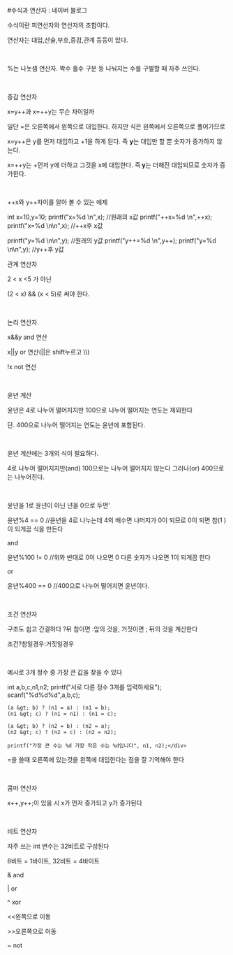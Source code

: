 #수식과 연산자 : 네이버 블로그
<div class="wrap_rabbit pcol2 _param(1) _postViewArea221498239347" id="post-view221498239347">
<!-- Rabbit HTML --><div class="se-viewer se-theme-default" lang="ko-KR">
<!-- SE_DOC_HEADER_END -->
<div class="se-main-container">
<div class="se-component se-text se-l-default" id="SE-959d566d-3696-446a-84aa-cc5e72232a1d">
<div class="se-component-content">
<div class="se-section se-section-text se-l-default">
<div class="se-module se-module-text"><!-- SE-TEXT { --><p class="se-text-paragraph se-text-paragraph-align-" id="SE-e7a371f4-0f4f-4c6f-87d3-84359aab021f" style=""><span class="se-fs- se-ff-" id="SE-4d300939-a3d4-4c34-be65-4abbec25aa78" style="">수식이란 피연산자와 연산자의 조합이다.</span></p><!-- } SE-TEXT --><!-- SE-TEXT { --><p class="se-text-paragraph se-text-paragraph-align-" id="SE-92b9049b-755e-455d-829c-1caf11d6ff4f" style=""><span class="se-fs- se-ff-" id="SE-4b85b90a-0812-49da-98ee-d2e50f460b4f" style="">연산자는 대입,산술,부호,증감,관계 등등이 있다. </span></p><!-- } SE-TEXT --><!-- SE-TEXT { --><p class="se-text-paragraph se-text-paragraph-align-" id="SE-2bcb8f6b-f14f-40dc-9c98-fadc3a7cd53a" style=""><span class="se-fs- se-ff-" id="SE-9a4aacee-dad0-4d90-80e8-022cc7137d7e" style="">​</span></p><!-- } SE-TEXT --><!-- SE-TEXT { --><p class="se-text-paragraph se-text-paragraph-align-" id="SE-9a267251-e219-4ece-a6a7-d4a2eacf2895" style=""><span class="se-fs- se-ff-" id="SE-d51a3f6b-cab4-46d5-94b1-df529ddc4846" style="">%는 나눗셈 연산자. 짝수 홀수 구분 등 나눠지는 수를 구별할 때 자주 쓰인다.</span></p><!-- } SE-TEXT --><!-- SE-TEXT { --><p class="se-text-paragraph se-text-paragraph-align-" id="SE-d45ea796-2171-40f4-97df-4e68fac72f69" style=""><span class="se-fs- se-ff-" id="SE-5c4b6c46-94ba-4839-ac41-b2dc362f4739" style="">​</span></p><!-- } SE-TEXT --><!-- SE-TEXT { --><p class="se-text-paragraph se-text-paragraph-align-" id="SE-8e46d838-c12c-4a3d-9c52-f5f623a2d579" style=""><span class="se-fs- se-ff-" id="SE-ec6bf47b-df27-4ec9-9a1e-837c4fdbdad5" style="">증감 연산자</span></p><!-- } SE-TEXT --><!-- SE-TEXT { --><p class="se-text-paragraph se-text-paragraph-align-" id="SE-622fb1cf-6162-4d25-aeb3-c04756f934a7" style=""><span class="se-fs- se-ff-" id="SE-716ccf9a-2a0a-465e-8b94-0bab2498979b" style="">x=y++과 x=++y는 무슨 차이일까</span></p><!-- } SE-TEXT --><!-- SE-TEXT { --><p class="se-text-paragraph se-text-paragraph-align-" id="SE-8a4fd76c-16c8-4c6f-a8aa-f0b26926e4f9" style=""><span class="se-fs- se-ff-" id="SE-7ed94fbd-6757-4395-995b-168e2fa6555e" style="">일단 =은 오른쪽에서 왼쪽으로 대입한다. 하지만 식은 왼쪽에서 오른쪽으로 풀어가므로</span></p><!-- } SE-TEXT --><!-- SE-TEXT { --><p class="se-text-paragraph se-text-paragraph-align-" id="SE-5f3cddc2-f603-4023-8cc6-9c8d45df9e6b" style=""><span class="se-fs- se-ff-" id="SE-92b024b2-722f-4ac6-a3f9-657b9afef0c9" style="">x=y++은 y를 먼저 대입하고 +1을 하게 된다. 즉 </span><span class="se-fs- se-ff-" id="SE-4b34994b-1424-4715-a682-f44151b06490" style=""><b>y</b></span><span class="se-fs- se-ff-" id="SE-0674f7c7-8a41-4a6f-b363-c919e483df8a" style="">는 대입만 할 뿐 숫자가 증가하지 않는다.</span></p><!-- } SE-TEXT --><!-- SE-TEXT { --><p class="se-text-paragraph se-text-paragraph-align-" id="SE-a3bef537-a7f2-4d5b-90fc-21ec3280a2d4" style=""><span class="se-fs- se-ff-" id="SE-e5b83a7b-d314-4144-9902-9bb19987b089" style="">x=++y는 +먼저 y에 더하고 그것을 x에 대입한다. 즉</span><span class="se-fs- se-ff- se-style-unset" id="SE-3b8d263f-b560-4279-afd0-f2ddabd4f871" style=""><b> y</b></span><span class="se-fs- se-ff-" id="SE-9d5e167f-fe32-4726-b6e7-8068e7f1031b" style="">는 더해진 대입되므로 숫자가 증가한다.</span></p><!-- } SE-TEXT --><!-- SE-TEXT { --><p class="se-text-paragraph se-text-paragraph-align-" id="SE-e1f216aa-1b37-4ccc-9ba4-58ce5b705eb9" style=""><span class="se-fs- se-ff-" id="SE-1fa37fbc-d26c-4830-8a89-7e57aca5b61d" style="">​</span></p><!-- } SE-TEXT --><!-- SE-TEXT { --><p class="se-text-paragraph se-text-paragraph-align-" id="SE-244a1886-0a37-4b5a-acdc-5b2f5f7bdf8c" style=""><span class="se-fs- se-ff-" id="SE-aef2c759-1dc8-4af0-ba85-6b876a0786b9" style="">++x와 y++차이를 알아 볼 수 있는 예제</span></p><!-- } SE-TEXT --></div>
</div>
</div>
</div> <div class="se-component se-code se-l-code_black" id="SE-2036e7b1-b736-4ca5-afe6-dbe21084907f">
<div class="se-component-content">
<div class="se-section se-section-code se-l-code_black">
<div class="se-module se-module-code se-fs-fs13">
<div class="se-code-source">
<div class="__se_code_view language-javascript">int x=10,y=10;
printf("x=%d \n",x); //원래의 x값
printf("++x=%d \n",++x);
printf("x=%d \n\n",x); //++x후 x값

printf("y=%d \n\n",y); //원래의 y값
printf("y++=%d \n",y++);
printf("y=%d \n\n",y); //y++후 y값</div>
</div>
</div>
</div>
</div>
<script class="__se_module_data" data-module='{"type":"v2_code", "id" : "SE-2036e7b1-b736-4ca5-afe6-dbe21084907f"}' type="text/data"></script>
</div> <div class="se-component se-text se-l-default" id="SE-34b6344d-af66-456a-aaaf-feb370cd1734">
<div class="se-component-content">
<div class="se-section se-section-text se-l-default">
<div class="se-module se-module-text"><!-- SE-TEXT { --><p class="se-text-paragraph se-text-paragraph-align-" id="SE-e90e8eba-7885-4119-a351-4ba6ffd60ce0" style=""><span class="se-fs- se-ff-" id="SE-0940edf8-dd5d-4f8e-8763-f1ecec8a692d" style="">관계 연산자</span></p><!-- } SE-TEXT --><!-- SE-TEXT { --><p class="se-text-paragraph se-text-paragraph-align-" id="SE-e729fe47-dcb0-4a43-a152-358bbf2e511e" style=""><span class="se-fs- se-ff-" id="SE-539bb7d7-aa33-4d7b-855b-98b899ba485c" style="">2 &lt; x &lt;5 가 아닌 </span></p><!-- } SE-TEXT --><!-- SE-TEXT { --><p class="se-text-paragraph se-text-paragraph-align-" id="SE-abb9ea73-dc0a-458b-9b26-ec081b9e2453" style=""><span class="se-fs- se-ff-" id="SE-5c395e5c-0f04-42a6-94e4-a58d8072a38e" style="">(2 &lt; x) &amp;&amp; (x &lt; 5)로 써야 한다.</span></p><!-- } SE-TEXT --><!-- SE-TEXT { --><p class="se-text-paragraph se-text-paragraph-align-" id="SE-5d814490-0106-494d-b203-a0f090f18596" style=""><span class="se-fs- se-ff-" id="SE-21cd932a-3d02-40aa-85c3-d219c0b9e9cb" style="">​</span></p><!-- } SE-TEXT --><!-- SE-TEXT { --><p class="se-text-paragraph se-text-paragraph-align-" id="SE-fc136aa5-a7e1-4e52-93db-5b2de39695ba" style=""><span class="se-fs- se-ff-" id="SE-b55924c4-d55b-49bb-8e3d-bf3d046d103b" style="">논리 연산자</span></p><!-- } SE-TEXT --><!-- SE-TEXT { --><p class="se-text-paragraph se-text-paragraph-align-" id="SE-915a7872-2bb1-4ddd-a700-865a95f8fd79" style=""><span class="se-fs- se-ff-" id="SE-3233877e-0ce5-45c5-a416-0bb99fcfaae2" style="">x&amp;&amp;y and 연산</span></p><!-- } SE-TEXT --><!-- SE-TEXT { --><p class="se-text-paragraph se-text-paragraph-align-" id="SE-a9451617-a755-4522-84c5-81309ac431b0" style=""><span class="se-fs- se-ff-" id="SE-93fbbe4f-3d91-4b3f-ba71-406f88f26232" style="">x||y or 연산(||은 shift누르고 \\)</span></p><!-- } SE-TEXT --><!-- SE-TEXT { --><p class="se-text-paragraph se-text-paragraph-align-" id="SE-d62ff447-29ec-4ef7-8bbf-8e7115c3e818" style=""><span class="se-fs- se-ff-" id="SE-dd7e8c48-649f-4d10-9228-60c80b57572d" style="">!x not 연산</span></p><!-- } SE-TEXT --><!-- SE-TEXT { --><p class="se-text-paragraph se-text-paragraph-align-" id="SE-ef3637f2-689a-4d65-85b4-fc4153708a84" style=""><span class="se-fs- se-ff-" id="SE-1280b360-e6cf-4e7d-ad15-35fb5e7a49b2" style="">​</span></p><!-- } SE-TEXT --><!-- SE-TEXT { --><p class="se-text-paragraph se-text-paragraph-align-" id="SE-cfda5ee3-7e3a-4b2f-ac92-aa0a75aed8eb" style=""><span class="se-fs- se-ff-" id="SE-2ce79fd2-6ead-4847-90d6-15bc845405ff" style="">윤년 계산</span></p><!-- } SE-TEXT --><!-- SE-TEXT { --><p class="se-text-paragraph se-text-paragraph-align-" id="SE-e004536f-40bd-42cf-8530-adbe2d820ab5" style=""><span class="se-fs- se-ff-" id="SE-03e99e2b-04c2-40a9-bb2b-b4bf13fba768" style="">윤년은 4로 나누어 떨어지지만 100으로 나누어 떨어지는 연도는 제외한다</span></p><!-- } SE-TEXT --><!-- SE-TEXT { --><p class="se-text-paragraph se-text-paragraph-align-" id="SE-bb70e4d7-3deb-4de6-b24b-667c804fc1ef" style=""><span class="se-fs- se-ff-" id="SE-634b2bd8-55d2-48d5-9300-273f125aca08" style="">단. 400으로 나누어 떨어지는 연도는 윤년에 포함된다.</span></p><!-- } SE-TEXT --><!-- SE-TEXT { --><p class="se-text-paragraph se-text-paragraph-align-" id="SE-1f8b5127-00f9-4df5-ad54-326a1a42104c" style=""><span class="se-fs- se-ff-" id="SE-6c747c7a-1625-4e2b-ba10-5f228bdee31a" style="">​</span></p><!-- } SE-TEXT --><!-- SE-TEXT { --><p class="se-text-paragraph se-text-paragraph-align-" id="SE-134f509d-59ee-4a60-9010-9ac45c02cdb7" style=""><span class="se-fs- se-ff-" id="SE-77409167-ef47-4b89-8eaf-1b1c6b218488" style="">윤년 계산에는 3개의 식이 필요하다.</span></p><!-- } SE-TEXT --><!-- SE-TEXT { --><p class="se-text-paragraph se-text-paragraph-align-" id="SE-d125e1fa-8153-45e1-9305-fde658ea4584" style=""><span class="se-fs- se-ff-" id="SE-f1c457b7-ac68-4eef-b901-d2c1a9325b35" style="">4로 나누어 떨어지지만(and) 100으로는 나누어 떨어지지 않는다 그러나(or) 400으로는 나누어진다.</span></p><!-- } SE-TEXT --><!-- SE-TEXT { --><p class="se-text-paragraph se-text-paragraph-align-" id="SE-9dce1c46-9b3c-40b8-879f-e27d7aa82a2f" style=""><span class="se-fs- se-ff-" id="SE-6180ce08-6743-496b-b22f-e869e428750a" style="">​</span></p><!-- } SE-TEXT --><!-- SE-TEXT { --><p class="se-text-paragraph se-text-paragraph-align-" id="SE-364a5cc4-2af0-4328-97d1-293cf734cdb2" style=""><span class="se-fs- se-ff-" id="SE-a7ce8fe8-8369-4dd9-b11c-fdd17d6b3afd" style="">윤년을 1로 윤년이 아닌 년을 0으로 두면'</span></p><!-- } SE-TEXT --><!-- SE-TEXT { --><p class="se-text-paragraph se-text-paragraph-align-" id="SE-a2c5930e-8412-44c3-8408-2f4693c8554a" style=""><span class="se-fs- se-ff-" id="SE-b5c9558a-69b4-44e5-81a5-f370d466e7a1" style="">윤년%4 == 0 //윤년을 4로 나누는데 4의 배수면 나머지가 0이 되므로 0이 되면 참(1 )이 되게끔 식을 만든다</span></p><!-- } SE-TEXT --><!-- SE-TEXT { --><p class="se-text-paragraph se-text-paragraph-align-" id="SE-e9518682-48b3-41ef-b278-71beb4c7f3c1" style=""><span class="se-fs- se-ff-" id="SE-75cf0b63-5e29-442b-af28-8544cce59e3f" style="">and</span></p><!-- } SE-TEXT --><!-- SE-TEXT { --><p class="se-text-paragraph se-text-paragraph-align-" id="SE-3640548a-95b5-4415-afed-b0c0e95662c5" style=""><span class="se-fs- se-ff-" id="SE-cc061ea2-6cae-4d98-8f64-e2a862b46f22" style="">윤년%100 != 0 //위와 반대로 0이 나오면 0 다른 숫자가 나오면 1이 되게끔 한다</span></p><!-- } SE-TEXT --><!-- SE-TEXT { --><p class="se-text-paragraph se-text-paragraph-align-" id="SE-f94d6a01-e017-4522-ab98-db91199c793b" style=""><span class="se-fs- se-ff-" id="SE-95d7b9ff-2bef-4b58-8778-ca071f01db5d" style="">or</span></p><!-- } SE-TEXT --><!-- SE-TEXT { --><p class="se-text-paragraph se-text-paragraph-align-" id="SE-7537a38e-1fa4-4abe-b97e-7e20035adf0e" style=""><span class="se-fs- se-ff-" id="SE-ddcab349-d0b8-465d-85fa-91935fd74e3c" style="">윤년%400 == 0 //400으로 나누어 떨어지면 윤년이다.</span></p><!-- } SE-TEXT --><!-- SE-TEXT { --><p class="se-text-paragraph se-text-paragraph-align-" id="SE-123e2aa7-8b42-4f0c-9742-c3626502a5dd" style=""><span class="se-fs- se-ff-" id="SE-bae89fc7-efc7-450a-bd56-b1a0a6c4ea17" style="">​</span></p><!-- } SE-TEXT --><!-- SE-TEXT { --><p class="se-text-paragraph se-text-paragraph-align-" id="SE-552a2708-dd7a-4766-b520-c238240278e4" style=""><span class="se-fs- se-ff-" id="SE-2a8f8f4a-3746-4e8c-b2c8-6f964b642ac5" style="">조건 연산자</span></p><!-- } SE-TEXT --><!-- SE-TEXT { --><p class="se-text-paragraph se-text-paragraph-align-" id="SE-98a63d9c-c04c-45f3-8ff9-9f40414aa2da" style=""><span class="se-fs- se-ff-" id="SE-3b951fbb-87c0-4094-a5bd-9d150d860438" style="">구조도 쉽고 간결하다 ?뒤 참이면 :앞의 것을, 거짓이면 ; 뒤의 것을 계산한다</span></p><!-- } SE-TEXT --><!-- SE-TEXT { --><p class="se-text-paragraph se-text-paragraph-align-" id="SE-a8789a8c-bf24-4d3c-abd7-4b5ae6f906c4" style=""><span class="se-fs- se-ff-" id="SE-4b09242c-b1d5-496e-b25c-7bcf74526616" style="">조건?참일경우:거짓일경우</span></p><!-- } SE-TEXT --><!-- SE-TEXT { --><p class="se-text-paragraph se-text-paragraph-align-" id="SE-e3b7573d-e5a3-4d54-9f1b-d4ec35bfb53d" style=""><span class="se-fs- se-ff-" id="SE-44a07f14-fe82-4d7c-b980-539d509a726c" style="">​</span></p><!-- } SE-TEXT --><!-- SE-TEXT { --><p class="se-text-paragraph se-text-paragraph-align-" id="SE-7460d8a9-8d10-46e5-8034-0e3507a1e80e" style=""><span class="se-fs- se-ff-" id="SE-9f4fd1e8-8964-40dc-b8b2-9e91f604f516" style="">예시로 3개 정수 중 가장 큰 값을 찾을 수 있다</span></p><!-- } SE-TEXT --></div>
</div>
</div>
</div> <div class="se-component se-code se-l-code_black" id="SE-83c19ff9-f9bd-4bb1-b954-d9cc8569c5d2">
<div class="se-component-content">
<div class="se-section se-section-code se-l-code_black">
<div class="se-module se-module-code se-fs-fs13">
<div class="se-code-source">
<div class="__se_code_view language-javascript">
int a,b,c,n1,n2;
printf("서로 다른 정수 3개를 입력하세요");
scanf("%d%d%d",a,b,c);

	(a &gt; b) ? (n1 = a) : (n1 = b);
	(n1 &gt; c) ? (n1 = n1) : (n1 = c);

	(a &gt; b) ? (n2 = b) : (n2 = a);
	(n2 &gt; c) ? (n2 = c) : (n2 = n2);

	printf("가장 큰 수는 %d 가장 작은 수는 %d입니다", n1, n2);</div>
</div>
</div>
</div>
</div>
<script class="__se_module_data" data-module='{"type":"v2_code", "id" : "SE-83c19ff9-f9bd-4bb1-b954-d9cc8569c5d2"}' type="text/data"></script>
</div> <div class="se-component se-text se-l-default" id="SE-9c7d6677-8bd3-4430-bcea-0321ce72dec7">
<div class="se-component-content">
<div class="se-section se-section-text se-l-default">
<div class="se-module se-module-text"><!-- SE-TEXT { --><p class="se-text-paragraph se-text-paragraph-align-" id="SE-cc203dca-6178-4a12-b2fd-cd1e91a290b6" style=""><span class="se-fs- se-ff-" id="SE-5d630cb8-57f3-42b2-b205-510dfc56dab9" style="">=을 쓸때 오른쪽에 있는것을 왼쪽에 대입한다는 점을 잘 기억해야 한다</span></p><!-- } SE-TEXT --><!-- SE-TEXT { --><p class="se-text-paragraph se-text-paragraph-align-" id="SE-768e60aa-aa12-4b4b-a094-b6773efaeebb" style=""><span class="se-fs- se-ff-" id="SE-3ce79401-2224-4a00-993e-a83ae561ba08" style="">​</span></p><!-- } SE-TEXT --><!-- SE-TEXT { --><p class="se-text-paragraph se-text-paragraph-align-" id="SE-c1bcb4af-ed70-4090-bf48-0bea37eba2c8" style=""><span class="se-fs- se-ff-" id="SE-cc3faec1-d38d-417d-9b2c-be26147f3295" style="">콤마 연산자</span></p><!-- } SE-TEXT --><!-- SE-TEXT { --><p class="se-text-paragraph se-text-paragraph-align-" id="SE-a726ec79-a42e-492e-8520-df81c91da3a1" style=""><span class="se-fs- se-ff-" id="SE-326ac28b-0a39-4132-a61e-7541fa8bf2f3" style="">x++,y++;이 있을 시 x가 먼저 증가되고 y가 증가된다</span></p><!-- } SE-TEXT --><!-- SE-TEXT { --><p class="se-text-paragraph se-text-paragraph-align-" id="SE-dce87c1a-1dc9-4a05-92ca-3fe83f522c62" style=""><span class="se-fs- se-ff-" id="SE-ae378659-41e7-4339-8b6e-7ab5fad02d39" style="">​</span></p><!-- } SE-TEXT --><!-- SE-TEXT { --><p class="se-text-paragraph se-text-paragraph-align-" id="SE-710c97e3-4039-4a9d-b6c9-ac583e58636b" style=""><span class="se-fs- se-ff-" id="SE-02127d1d-ba6e-43ec-8e25-1011c7845039" style="">비트 연산자</span></p><!-- } SE-TEXT --><!-- SE-TEXT { --><p class="se-text-paragraph se-text-paragraph-align-" id="SE-0d622f58-ca3b-4b0f-9c2f-b5a4d20e2443" style=""><span class="se-fs- se-ff-" id="SE-b24b931a-7c6d-44b5-b541-cb496cdb88eb" style="">자주 쓰는 int 변수는 32비트로 구성된다 </span></p><!-- } SE-TEXT --><!-- SE-TEXT { --><p class="se-text-paragraph se-text-paragraph-align-" id="SE-11d80b76-c9ca-4eb1-96b9-83f6e14cba3c" style=""><span class="se-fs- se-ff-" id="SE-92074829-7f90-47fc-b6f4-029fca19a59b" style="">8비트 = 1바이트, 32비트 = 4바이트</span></p><!-- } SE-TEXT --><!-- SE-TEXT { --><p class="se-text-paragraph se-text-paragraph-align-" id="SE-cb7f621f-9235-4a71-9649-d1f45a57eea8" style=""><span class="se-fs- se-ff-" id="SE-ecd3fc24-6c3f-43a7-b8df-40cc8446d724" style="">&amp; and</span></p><!-- } SE-TEXT --><!-- SE-TEXT { --><p class="se-text-paragraph se-text-paragraph-align-" id="SE-e1f6b849-19f6-4163-ad36-179ba7a84ce4" style=""><span class="se-fs- se-ff-" id="SE-a3b65a9a-2c65-450c-aeb5-3e0f66428385" style="">| or</span></p><!-- } SE-TEXT --><!-- SE-TEXT { --><p class="se-text-paragraph se-text-paragraph-align-" id="SE-fd1410fa-3d6c-4a73-bb46-33af6a39bd79" style=""><span class="se-fs- se-ff-" id="SE-385a92f2-d7fc-4a27-a4d4-edddb0d4fa21" style="">^ xor</span></p><!-- } SE-TEXT --><!-- SE-TEXT { --><p class="se-text-paragraph se-text-paragraph-align-" id="SE-c2ec9fd2-f0bf-4ee9-bbcd-b6c145047ca4" style=""><span class="se-fs- se-ff-" id="SE-357fbb08-107d-431e-99b2-6b69e9d41426" style="">&lt;&lt;왼쪽으로 이동</span></p><!-- } SE-TEXT --><!-- SE-TEXT { --><p class="se-text-paragraph se-text-paragraph-align-" id="SE-1fc995be-660e-4eb8-982f-9a95f46de42a" style=""><span class="se-fs- se-ff-" id="SE-ad1c6419-95f5-4db7-9200-d40b9bbc7250" style="">&gt;&gt;오른쪽으로 이동</span></p><!-- } SE-TEXT --><!-- SE-TEXT { --><p class="se-text-paragraph se-text-paragraph-align-" id="SE-cba12d4a-c288-4fa0-a685-47517748adc3" style=""><span class="se-fs- se-ff-" id="SE-b2936a77-fea7-483a-a799-5c985a271bda" style="">~ not</span></p><!-- } SE-TEXT --><!-- SE-TEXT { --><p class="se-text-paragraph se-text-paragraph-align-" id="SE-bd098d0c-626a-4204-b90b-9053ad91aedd" style=""><span class="se-fs- se-ff-" id="SE-e263983c-49b1-4285-a70e-c458f65b2460" style="">​</span></p><!-- } SE-TEXT --><!-- SE-TEXT { --><p class="se-text-paragraph se-text-paragraph-align-" id="SE-accf2fd0-bb4b-40b9-a179-58fc7f97b084" style=""><span class="se-fs- se-ff-" id="SE-f4d4c1d8-f2f8-4de4-8410-3bf82d55b444" style="">​</span></p><!-- } SE-TEXT --><!-- SE-TEXT { --><p class="se-text-paragraph se-text-paragraph-align-" id="SE-b3646536-3fec-4c0d-b37e-760d99e41e49" style=""><span class="se-fs- se-ff-" id="SE-f46646e1-f231-45de-88cc-075a9ea552aa" style="">​</span></p><!-- } SE-TEXT --></div>
</div>
</div>
</div> </div>
</div>
</div>